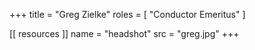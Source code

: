 +++
title = "Greg Zielke"
roles = [ "Conductor Emeritus" ]

[[ resources ]]
    name = "headshot"
    src = "greg.jpg"
+++
